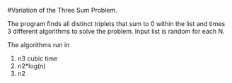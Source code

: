 #Variation of the Three Sum Problem. 

The program finds all distinct triplets that sum to 0 within the list and times 3 different algorithms to solve the problem. Input list is random for each N.

The algorithms run in

1. n3 cubic time
2. n2*log(n)
3. n2
